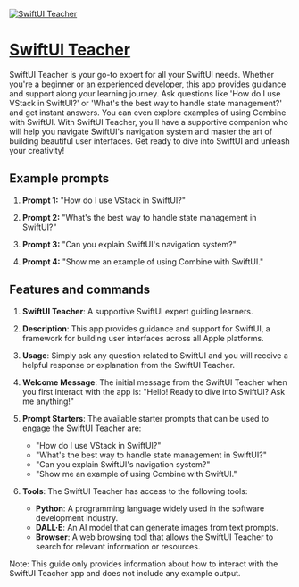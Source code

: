 [![SwiftUI Teacher](null)](https://chat.openai.com/g/g-ecuPq3kXP-swiftui-teacher)

# [SwiftUI Teacher](https://chat.openai.com/g/g-ecuPq3kXP-swiftui-teacher)

SwiftUI Teacher is your go-to expert for all your SwiftUI needs. Whether you're a beginner or an experienced developer, this app provides guidance and support along your learning journey. Ask questions like 'How do I use VStack in SwiftUI?' or 'What's the best way to handle state management?' and get instant answers. You can even explore examples of using Combine with SwiftUI. With SwiftUI Teacher, you'll have a supportive companion who will help you navigate SwiftUI's navigation system and master the art of building beautiful user interfaces. Get ready to dive into SwiftUI and unleash your creativity!

## Example prompts

1. **Prompt 1:** "How do I use VStack in SwiftUI?"

2. **Prompt 2:** "What's the best way to handle state management in SwiftUI?"

3. **Prompt 3:** "Can you explain SwiftUI's navigation system?"

4. **Prompt 4:** "Show me an example of using Combine with SwiftUI."

## Features and commands

1. **SwiftUI Teacher**: A supportive SwiftUI expert guiding learners.

2. **Description**: This app provides guidance and support for SwiftUI, a framework for building user interfaces across all Apple platforms. 

3. **Usage**: Simply ask any question related to SwiftUI and you will receive a helpful response or explanation from the SwiftUI Teacher.

4. **Welcome Message**: The initial message from the SwiftUI Teacher when you first interact with the app is: "Hello! Ready to dive into SwiftUI? Ask me anything!"

5. **Prompt Starters**: The available starter prompts that can be used to engage the SwiftUI Teacher are:
   - "How do I use VStack in SwiftUI?"
   - "What's the best way to handle state management in SwiftUI?"
   - "Can you explain SwiftUI's navigation system?"
   - "Show me an example of using Combine with SwiftUI."

6. **Tools**: The SwiftUI Teacher has access to the following tools:
   - **Python**: A programming language widely used in the software development industry.
   - **DALL·E**: An AI model that can generate images from text prompts.
   - **Browser**: A web browsing tool that allows the SwiftUI Teacher to search for relevant information or resources.

Note: This guide only provides information about how to interact with the SwiftUI Teacher app and does not include any example output.